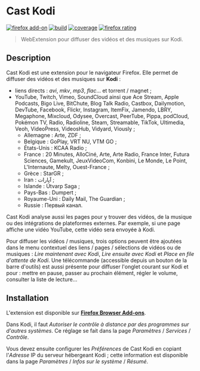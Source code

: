 # Cast Kodi

[![firefox add-on][img-firefox_add-on]][link-firefox_add-on]
[![build][img-build]][link-build]
[![coverage][img-coverage]][link-coverage]
[![firefox rating][img-firefox_rating]][link-firefox_rating]

> WebExtension pour diffuser des vidéos et des musiques sur Kodi.

## Description

Cast Kodi est une extension pour le navigateur Firefox. Elle permet de diffuser
des vidéos et des musiques sur **Kodi** :

- liens directs : *avi*, *mkv*, *mp3*, *flac*… et torrent / magnet ;
- YouTube, Twitch, Vimeo, SoundCloud ainsi que Ace Stream, Apple Podcasts,
  Bigo Live, BitChute, Blog Talk Radio, Castbox, Dailymotion, DevTube, Facebook,
  Flickr, Instagram, ItemFix, Jamendo, LBRY, Megaphone, Mixcloud, Odysee,
  Overcast, PeerTube, Pippa, podCloud, Pokémon TV, Radio, Radioline, Steam,
  Streamable, TikTok, Ultimedia, Veoh, VideoPress, VideosHub, Vidyard, Viously ;
  - Allemagne : Arte, ZDF ;
  - Belgique : GoPlay, VRT NU, VTM GO ;
  - États-Unis : KCAA Radio ;
  - France : 20 Minutes, AlloCiné, Arte, Arte Radio, France Inter, Futura
    Sciences, Gamekult, JeuxVideoCom, Konbini, Le Monde, Le Point, L'Internaute,
    Melty, Ouest-France ;
  - Grèce : StarGR ;
  - Iran : آپارات ;
  - Islande : Útvarp Saga ;
  - Pays-Bas : Dumpert ;
  - Royaume-Uni : Daily Mail, The Guardian ;
  - Russie : Первый канал.

Cast Kodi analyse aussi les pages pour y trouver des vidéos, de la musique ou
des intégrations de plateformes externes. Par exemple, si une page affiche une
vidéo YouTube, cette vidéo sera envoyée à Kodi.

Pour diffuser les vidéos / musiques, trois options peuvent être ajoutées dans le
menu contextuel des liens / pages / sélections de vidéos ou de musiques : *Lire
maintenant avec Kodi*, *Lire ensuite avec Kodi* et *Place en file d'attente de
Kodi*. Une télécommande (accessible depuis un bouton de la barre d'outils) est
aussi présente pour diffuser l'onglet courant sur Kodi et pour : mettre en
pause, passer au prochain élément, régler le volume, consulter la liste de
lecture…

## Installation

L'extension est disponible sur
**[Firefox Browser Add-ons](https://addons.mozilla.org/addon/castkodi/)**.

Dans Kodi, il faut *Autoriser le contrôle à distance par des programmes sur
d'autres systèmes*. Ce réglage se fait dans la page *Paramètres* / *Services* /
*Contrôle*.

Vous devez ensuite configurer les *Préférences* de Cast Kodi en copiant
l'*Adresse* IP du serveur hébergeant Kodi ; cette information est disponible
dans la page *Paramètres* / *Infos sur le système* / *Résumé*.

[img-firefox_add-on]:https://img.shields.io/amo/v/castkodi.svg?label=add-on&logo=firefox-browser&logoColor=white
[img-build]:https://img.shields.io/github/workflow/status/regseb/castkodi/CI
[img-coverage]:https://img.shields.io/coveralls/github/regseb/castkodi
[img-firefox_rating]:https://img.shields.io/amo/stars/castkodi.svg?label=rating&logo=firefox-browser&logoColor=white

[link-firefox_add-on]:https://addons.mozilla.org/addon/castkodi/
[link-build]:https://github.com/regseb/castkodi/actions/workflows/ci.yml?query=branch%3Amaster
[link-coverage]:https://coveralls.io/github/regseb/castkodi
[link-firefox_rating]:https://addons.mozilla.org/addon/castkodi/reviews/
